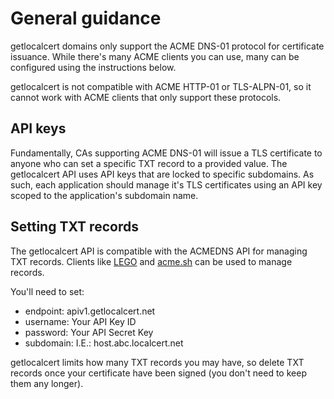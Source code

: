 # General guidance

getlocalcert domains only support the ACME DNS-01 protocol for certificate issuance.
While there's many ACME clients you can use, many can be configured using the instructions below.

getlocalcert is not compatible with ACME HTTP-01 or TLS-ALPN-01, so it cannot work with ACME clients that only support these protocols.

## API keys

Fundamentally, CAs supporting ACME DNS-01 will issue a TLS certificate to anyone who can set a specific TXT record to a provided value.
The getlocalcert API uses API keys that are locked to specific subdomains.
As such, each application should manage it's TLS certificates using an API key scoped to the application's subdomain name.

## Setting TXT records

The getlocalcert API is compatible with the ACMEDNS API for managing TXT records.
Clients like [LEGO](TODO) and [acme.sh](TODO) can be used to manage records.

You'll need to set:
* endpoint: apiv1.getlocalcert.net
* username: Your API Key ID
* password: Your API Secret Key
* subdomain: I.E.: host.abc.localcert.net

getlocalcert limits how many TXT records you may have, so delete TXT records once your certificate have been signed (you don't need to keep them any longer).

